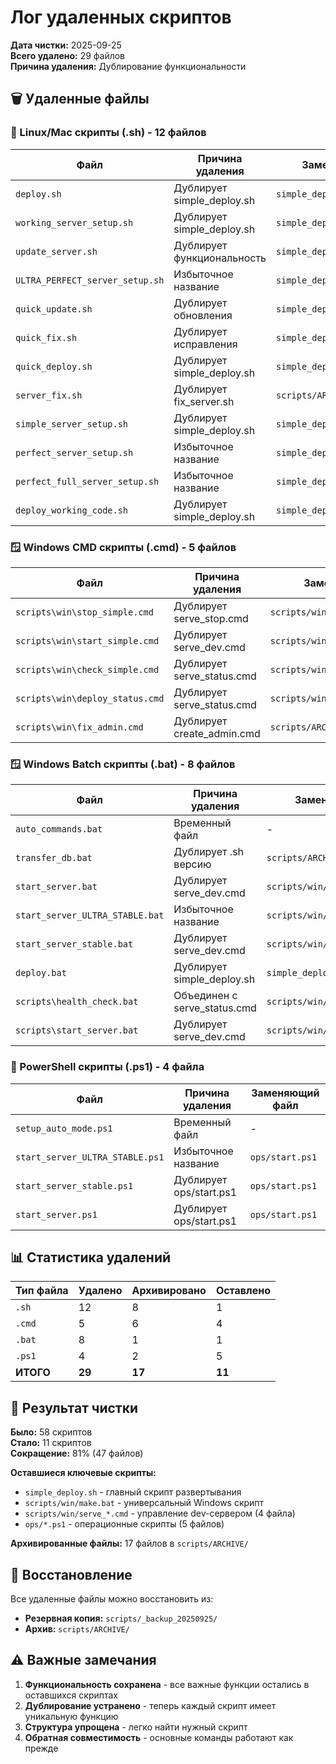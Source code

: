 # Лог удаленных скриптов

**Дата чистки:** 2025-09-25  
**Всего удалено:** 29 файлов  
**Причина удаления:** Дублирование функциональности

## 🗑️ Удаленные файлы

### 🐧 Linux/Mac скрипты (.sh) - 12 файлов

| Файл | Причина удаления | Заменяющий файл |
|------|------------------|-----------------|
| `deploy.sh` | Дублирует simple_deploy.sh | `simple_deploy.sh` |
| `working_server_setup.sh` | Дублирует simple_deploy.sh | `simple_deploy.sh` |
| `update_server.sh` | Дублирует функциональность | `simple_deploy.sh` |
| `ULTRA_PERFECT_server_setup.sh` | Избыточное название | `simple_deploy.sh` |
| `quick_update.sh` | Дублирует обновления | `simple_deploy.sh` |
| `quick_fix.sh` | Дублирует исправления | `simple_deploy.sh` |
| `quick_deploy.sh` | Дублирует simple_deploy.sh | `simple_deploy.sh` |
| `server_fix.sh` | Дублирует fix_server.sh | `scripts/ARCHIVE/fix_server.sh` |
| `simple_server_setup.sh` | Дублирует simple_deploy.sh | `simple_deploy.sh` |
| `perfect_server_setup.sh` | Избыточное название | `simple_deploy.sh` |
| `perfect_full_server_setup.sh` | Избыточное название | `simple_deploy.sh` |
| `deploy_working_code.sh` | Дублирует simple_deploy.sh | `simple_deploy.sh` |

### 🪟 Windows CMD скрипты (.cmd) - 5 файлов

| Файл | Причина удаления | Заменяющий файл |
|------|------------------|-----------------|
| `scripts\win\stop_simple.cmd` | Дублирует serve_stop.cmd | `scripts/win/serve_stop.cmd` |
| `scripts\win\start_simple.cmd` | Дублирует serve_dev.cmd | `scripts/win/serve_dev.cmd` |
| `scripts\win\check_simple.cmd` | Дублирует serve_status.cmd | `scripts/win/serve_status.cmd` |
| `scripts\win\deploy_status.cmd` | Дублирует serve_status.cmd | `scripts/win/serve_status.cmd` |
| `scripts\win\fix_admin.cmd` | Дублирует create_admin.cmd | `scripts/ARCHIVE/create_admin.cmd` |

### 🪟 Windows Batch скрипты (.bat) - 8 файлов

| Файл | Причина удаления | Заменяющий файл |
|------|------------------|-----------------|
| `auto_commands.bat` | Временный файл | - |
| `transfer_db.bat` | Дублирует .sh версию | `scripts/ARCHIVE/transfer_db.sh` |
| `start_server.bat` | Дублирует serve_dev.cmd | `scripts/win/serve_dev.cmd` |
| `start_server_ULTRA_STABLE.bat` | Избыточное название | `scripts/win/serve_dev.cmd` |
| `start_server_stable.bat` | Дублирует serve_dev.cmd | `scripts/win/serve_dev.cmd` |
| `deploy.bat` | Дублирует simple_deploy.sh | `simple_deploy.sh` |
| `scripts\health_check.bat` | Объединен с serve_status.cmd | `scripts/win/serve_status.cmd` |
| `scripts\start_server.bat` | Дублирует serve_dev.cmd | `scripts/win/serve_dev.cmd` |

### 🐚 PowerShell скрипты (.ps1) - 4 файла

| Файл | Причина удаления | Заменяющий файл |
|------|------------------|-----------------|
| `setup_auto_mode.ps1` | Временный файл | - |
| `start_server_ULTRA_STABLE.ps1` | Избыточное название | `ops/start.ps1` |
| `start_server_stable.ps1` | Дублирует ops/start.ps1 | `ops/start.ps1` |
| `start_server.ps1` | Дублирует ops/start.ps1 | `ops/start.ps1` |

## 📊 Статистика удалений

| Тип файла | Удалено | Архивировано | Оставлено |
|-----------|---------|--------------|-----------|
| `.sh` | 12 | 8 | 1 |
| `.cmd` | 5 | 6 | 4 |
| `.bat` | 8 | 1 | 1 |
| `.ps1` | 4 | 2 | 5 |
| **ИТОГО** | **29** | **17** | **11** |

## 🎯 Результат чистки

**Было:** 58 скриптов  
**Стало:** 11 скриптов  
**Сокращение:** 81% (47 файлов)

**Оставшиеся ключевые скрипты:**
- `simple_deploy.sh` - главный скрипт развертывания
- `scripts/win/make.bat` - универсальный Windows скрипт
- `scripts/win/serve_*.cmd` - управление dev-сервером (4 файла)
- `ops/*.ps1` - операционные скрипты (5 файлов)

**Архивированные файлы:** 17 файлов в `scripts/ARCHIVE/`

## 🔄 Восстановление

Все удаленные файлы можно восстановить из:
- **Резервная копия:** `scripts/_backup_20250925/`
- **Архив:** `scripts/ARCHIVE/`

## ⚠️ Важные замечания

1. **Функциональность сохранена** - все важные функции остались в оставшихся скриптах
2. **Дублирование устранено** - теперь каждый скрипт имеет уникальную функцию
3. **Структура упрощена** - легко найти нужный скрипт
4. **Обратная совместимость** - основные команды работают как прежде

